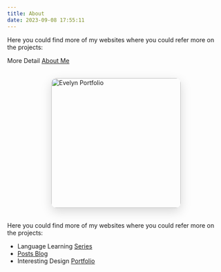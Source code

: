 ```yaml
---
title: About
date: 2023-09-08 17:55:11
---
```


<style>
  .img-shadow {
    box-shadow: 0 8px 24px rgba(0, 0, 0, 0.15);
    border-radius: 12px;
    display: block;
    margin: 2rem auto;
    max-width: 90%;
  }
</style>

<div>
  <p>Here you could find more of my websites where you could refer more on the projects:</p>

  <p>More Detail <a href="https://evelyyyynnnn.github.io/">About Me</a></p>

  <img src="/img/Evelyn-Portfolio.jpg" alt="Evelyn Portfolio" width="300" class="img-shadow" />
</div>



Here you could find more of my websites where you could refer more on the projects:




- Language Learning [Series](https://korean-book.netlify.app)
- [Posts Blog](https://evelyn-english-post-site.vercel.app/)
- Interesting Design [Portfolio](https://jekyll-typing-artist.vercel.app/)
